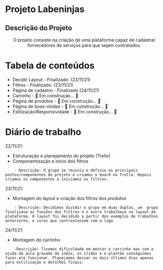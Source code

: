 Projeto Labeninjas
=================

## Descrição do Projeto
<p align="center">O projeto consiste na criação de uma plataforma capaz de cadastrar fornecedores de serviços para que sejam contratados.</p>

Tabela de conteúdos
=================
<!--ts-->
   * Decidir Layout - Finalizado: (23/11/21)
   * Filtros - Finalizado: (23/11/21)
   * Página de cadastro - Finalizado (24/11/21)
   * Carrinho - 🚧 Em construção...  🚧
   * Página de produtos - 🚧 Em construção...  🚧
   * Página de boas-vindas - 🚧 Em construção...  🚧
   * Estilização/Responsividade - 🚧 Em construção...  🚧
<!--te-->

Diário de trabalho
================
22/11/21:
<!--ts-->
* Estruturação e planejamento do projeto (Trello)
* Componentização e inicio dos filtros
<!--te-->
        - Descrição: O grupo se reuiniu e definiu os principais pontos/componentes do projeto e criamos o board no Trello. Depois criamos os componentes e iniciamos os filtros.
23/11/21:
<!--ts-->
* Montagem do layout e criação dos filtros dos produtos
<!--te-->
        - Descrição: Decidimos dividir o grupo em duas duplas, um  grupo finalizava as funções dos filtros e o outro trabalhava no layout da plataforma. O layout foi decidido a partir dos exemplos de trabalhos anteriores, e cores que contrastassem com a logo.
24/11/21:
<!--ts-->
* Montagem do carrinho
<!--te-->
        -Descrição: Tivemos dificuldade em montar o carrinho mas com a ajuda da aula gravada do ìndio, os slides e o plantão conseguimos fazer ele funcionar. Planejamos deixar os dois últimos dias apenas para estilização e detalhes finais.
